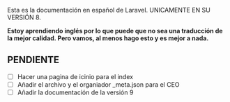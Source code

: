Esta es la documentación en español de Laravel. UNICAMENTE EN SU VERSIÓN 8. 

**Estoy aprendiendo inglés por lo que puede que no sea una traducción de la mejor calidad. Pero vamos, al menos hago esto y es mejor a nada.**

## PENDIENTE

* [ ] Hacer una pagina de icinio para el index
* [ ] Añadir el archivo y el organiador _meta.json para el CEO
* [ ] Añadir la documentación de la versión 9